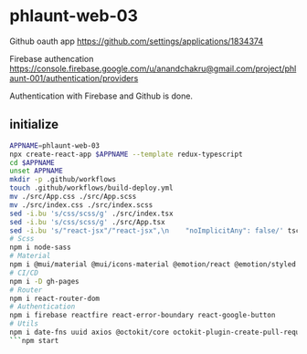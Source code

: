 # phlaunt-web-03

Github oauth app https://github.com/settings/applications/1834374

Firebase authencation https://console.firebase.google.com/u/anandchakru@gmail.com/project/phlaunt-001/authentication/providers

Authentication with Firebase and Github is done.
## initialize
```sh
APPNAME=phlaunt-web-03
npx create-react-app $APPNAME --template redux-typescript
cd $APPNAME
unset APPNAME
mkdir -p .github/workflows
touch .github/workflows/build-deploy.yml
mv ./src/App.css ./src/App.scss
mv ./src/index.css ./src/index.scss
sed -i.bu 's/css/scss/g' ./src/index.tsx
sed -i.bu 's/css/scss/g' ./src/App.tsx
sed -i.bu 's/"react-jsx"/"react-jsx",\n    "noImplicitAny": false/' tsconfig.json
# Scss
npm i node-sass
# Material
npm i @mui/material @mui/icons-material @emotion/react @emotion/styled @fontsource/roboto @mui/lab
# CI/CD
npm i -D gh-pages
# Router
npm i react-router-dom
# Authentication
npm i firebase reactfire react-error-boundary react-google-button
# Utils
npm i date-fns uuid axios @octokit/core octokit-plugin-create-pull-request 
```npm start
